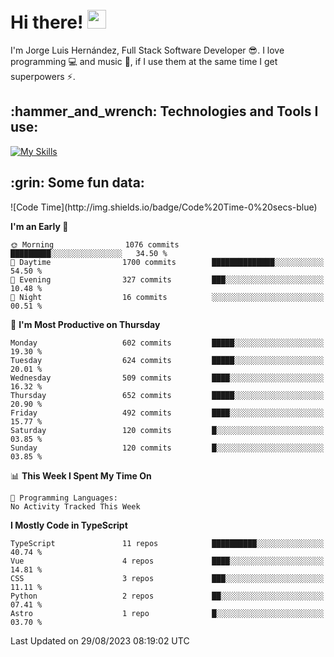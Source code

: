 <h1 align="left">
 <abc>
  <br>Hi there! <img src="https://user-images.githubusercontent.com/42378118/110234147-e3259600-7f4e-11eb-95be-0c4047144dea.gif" width="30"><br>
 </abc>
</h1>

I'm Jorge Luis Hernández, Full Stack Software Developer :sunglasses:. I love programming :computer: and music :musical_score:, if I use them at the same time I get superpowers :zap:. 


<h2 align="left">:hammer_and_wrench: Technologies and Tools I use:</h2>

[![My Skills](https://skillicons.dev/icons?i=js,ts,html,css,py,vue,react,next,nest,postgres,mysql)](https://skillicons.dev)

<h2 align="left">:grin: Some fun data:</h2>
<!--START_SECTION:waka-->
![Code Time](http://img.shields.io/badge/Code%20Time-0%20secs-blue)

**I'm an Early 🐤** 

```text
🌞 Morning                1076 commits        █████████░░░░░░░░░░░░░░░░   34.50 % 
🌆 Daytime                1700 commits        ██████████████░░░░░░░░░░░   54.50 % 
🌃 Evening                327 commits         ███░░░░░░░░░░░░░░░░░░░░░░   10.48 % 
🌙 Night                  16 commits          ░░░░░░░░░░░░░░░░░░░░░░░░░   00.51 % 
```
📅 **I'm Most Productive on Thursday** 

```text
Monday                   602 commits         █████░░░░░░░░░░░░░░░░░░░░   19.30 % 
Tuesday                  624 commits         █████░░░░░░░░░░░░░░░░░░░░   20.01 % 
Wednesday                509 commits         ████░░░░░░░░░░░░░░░░░░░░░   16.32 % 
Thursday                 652 commits         █████░░░░░░░░░░░░░░░░░░░░   20.90 % 
Friday                   492 commits         ████░░░░░░░░░░░░░░░░░░░░░   15.77 % 
Saturday                 120 commits         █░░░░░░░░░░░░░░░░░░░░░░░░   03.85 % 
Sunday                   120 commits         █░░░░░░░░░░░░░░░░░░░░░░░░   03.85 % 
```


📊 **This Week I Spent My Time On** 

```text
💬 Programming Languages: 
No Activity Tracked This Week
```

**I Mostly Code in TypeScript** 

```text
TypeScript               11 repos            ██████████░░░░░░░░░░░░░░░   40.74 % 
Vue                      4 repos             ████░░░░░░░░░░░░░░░░░░░░░   14.81 % 
CSS                      3 repos             ███░░░░░░░░░░░░░░░░░░░░░░   11.11 % 
Python                   2 repos             ██░░░░░░░░░░░░░░░░░░░░░░░   07.41 % 
Astro                    1 repo              █░░░░░░░░░░░░░░░░░░░░░░░░   03.70 % 
```




 Last Updated on 29/08/2023 08:19:02 UTC
<!--END_SECTION:waka-->

